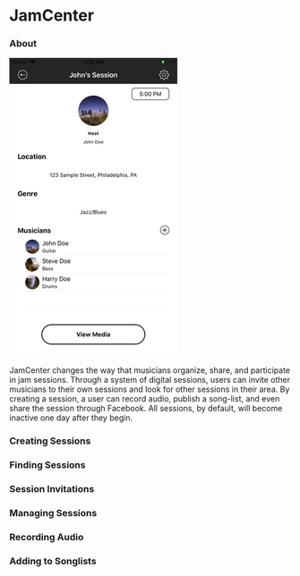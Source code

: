# JamCenter

### About
![CurrentSession](Screenshots/iPhoneCurrentSession.png)

JamCenter changes the way that musicians organize, share, and participate in jam sessions. Through a system of digital sessions, users can invite other musicians to their own sessions and look for other sessions in their area. By creating a session, a user can record audio, publish a song-list, and even share the session through Facebook. All sessions, by default, will become inactive one day after they begin.

### Creating Sessions

### Finding Sessions

### Session Invitations

### Managing Sessions

### Recording Audio

### Adding to Songlists
